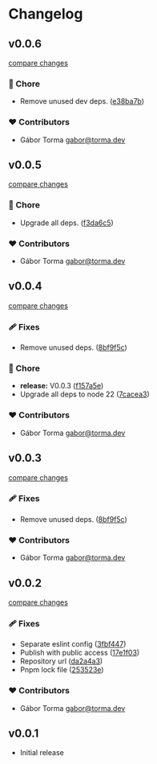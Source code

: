 # Changelog


## v0.0.6

[compare changes](https://github.com/gabortorma/mwm-nitro-plugin-template/compare/v0.0.5...v0.0.6)

### 🏡 Chore

- Remove unused dev deps. ([e38ba7b](https://github.com/gabortorma/mwm-nitro-plugin-template/commit/e38ba7b))

### ❤️ Contributors

- Gábor Torma <gabor@torma.dev>

## v0.0.5

[compare changes](https://github.com/gabortorma/mwm-nitro-plugin-template/compare/v0.0.4...v0.0.5)

### 🏡 Chore

- Upgrade all deps. ([f3da6c5](https://github.com/gabortorma/mwm-nitro-plugin-template/commit/f3da6c5))

### ❤️ Contributors

- Gábor Torma <gabor@torma.dev>

## v0.0.4

[compare changes](https://github.com/gabortorma/mwm-nitro-plugin-template/compare/v0.0.3...v0.0.4)

### 🩹 Fixes

- Remove unused deps. ([8bf9f5c](https://github.com/gabortorma/mwm-nitro-plugin-template/commit/8bf9f5c))

### 🏡 Chore

- **release:** V0.0.3 ([f157a5e](https://github.com/gabortorma/mwm-nitro-plugin-template/commit/f157a5e))
- Upgrade all deps to node 22 ([7cacea3](https://github.com/gabortorma/mwm-nitro-plugin-template/commit/7cacea3))

### ❤️ Contributors

- Gábor Torma <gabor@torma.dev>

## v0.0.3

[compare changes](https://github.com/gabortorma/mwm-nitro-plugin-template/compare/v0.0.2...v0.0.3)

### 🩹 Fixes

- Remove unused deps. ([8bf9f5c](https://github.com/gabortorma/mwm-nitro-plugin-template/commit/8bf9f5c))

### ❤️ Contributors

- Gábor Torma <gabor@torma.dev>

## v0.0.2

[compare changes](https://github.com/gabortorma/mwm-nitro-plugin-template/compare/v0.0.1...v0.0.2)

### 🩹 Fixes

- Separate eslint config ([3fbf447](https://github.com/gabortorma/mwm-nitro-plugin-template/commit/3fbf447))
- Publish with public access ([17e1f03](https://github.com/gabortorma/mwm-nitro-plugin-template/commit/17e1f03))
- Repository url ([da2a4a3](https://github.com/gabortorma/mwm-nitro-plugin-template/commit/da2a4a3))
- Pnpm lock file ([253523e](https://github.com/gabortorma/mwm-nitro-plugin-template/commit/253523e))

### ❤️ Contributors

- Gábor Torma <gabor@torma.dev>

## v0.0.1

- Initial release

